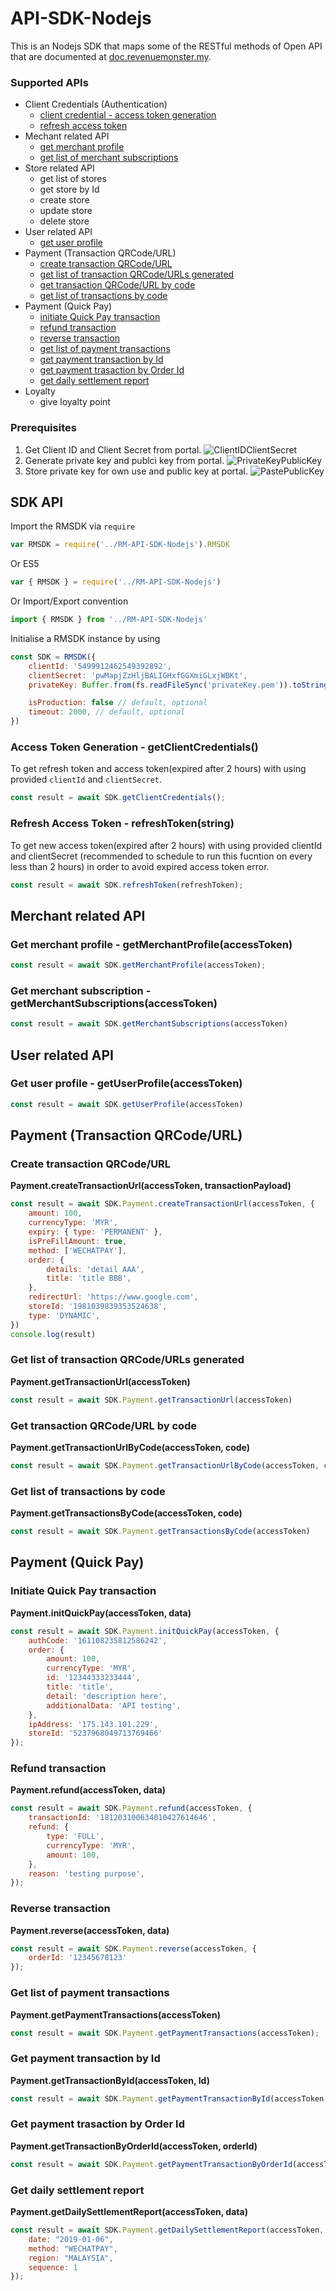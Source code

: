 # API-SDK-Nodejs
This is an Nodejs SDK that maps some of the RESTful methods of Open API that are documented at [doc.revenuemonster.my](https://doc.revenuemonster.my/).

### Supported APIs
* Client Credentials (Authentication)
  * [client credential - access token generation](https://github.com/RevenueMonster/RM-API-SDK-Nodejs#access-token-generation---getclientcredentials)
  * [refresh access token](https://github.com/RevenueMonster/RM-API-SDK-Nodejs#refresh-access-token---refreshtokenstring)
* Mechant related API
  * [get merchant profile](https://github.com/RevenueMonster/RM-API-SDK-Nodejs#get-merchant-profile---getmerchantprofileaccesstoken)
  * [get list of merchant subscriptions](https://github.com/RevenueMonster/RM-API-SDK-Nodejs#get-merchant-subscription---getmerchantsubscriptionsaccesstoken)
* Store related API
  * get list of stores
  * get store by Id
  * create store
  * update store
  * delete store
* User related API
  * [get user profile](https://github.com/RevenueMonster/RM-API-SDK-Nodejs#get-user-profile---getuserprofileaccesstoken)
* Payment (Transaction QRCode/URL)
  * [create transaction QRCode/URL](https://github.com/RevenueMonster/RM-API-SDK-Nodejs#create-transaction-qrcodeurl)
  * [get list of transaction QRCode/URLs generated](https://github.com/RevenueMonster/RM-API-SDK-Nodejs#get-list-of-transaction-qrcodeurls-generated)
  * [get transaction QRCode/URL by code](https://github.com/RevenueMonster/RM-API-SDK-Nodejs#get-transaction-qrcodeurl-by-code)
  * [get list of transactions by code](https://github.com/RevenueMonster/RM-API-SDK-Nodejs#get-list-of-transactions-by-code)
* Payment (Quick Pay)
  * [initiate Quick Pay transaction](https://github.com/RevenueMonster/RM-API-SDK-Nodejs#initiate-quick-pay-transaction)
  * [refund transaction](https://github.com/RevenueMonster/RM-API-SDK-Nodejs#refund-transaction)
  * [reverse transaction](https://github.com/RevenueMonster/RM-API-SDK-Nodejs#reverse-transaction)
  * [get list of payment transactions](https://github.com/RevenueMonster/RM-API-SDK-Nodejs#get-list-of-payment-transactions)
  * [get payment transaction by Id](https://github.com/RevenueMonster/RM-API-SDK-Nodejs#get-payment-transaction-by-id)
  * [get payment trasaction by Order Id](https://github.com/RevenueMonster/RM-API-SDK-Nodejs#get-payment-trasaction-by-order-id)
  * [get daily settlement report](https://github.com/RevenueMonster/RM-API-SDK-Nodejs#get-daily-settlement-report)
* Loyalty
  * give loyalty point

### Prerequisites
1. Get Client ID and Client Secret from portal.
![ClientIDClientSecret](https://storage.googleapis.com/rm-portal-assets/img/rm-landing/clientIDclientSecret.png)
2. Generate private key and publci key from portal. 
![PrivateKeyPublicKey](https://storage.googleapis.com/rm-portal-assets/img/rm-landing/privateKeypublicKey.PNG)
3. Store private key for own use and public key at portal.
![PastePublicKey](https://storage.googleapis.com/rm-portal-assets/img/rm-landing/pastePublicKey.png)

## SDK API

Import the RMSDK via `require`
```js
var RMSDK = require('../RM-API-SDK-Nodejs').RMSDK
```
Or ES5
```js
var { RMSDK } = require('../RM-API-SDK-Nodejs')
```
Or Import/Export convention
```js
import { RMSDK } from '../RM-API-SDK-Nodejs'
```

Initialise a RMSDK instance by using
```js
const SDK = RMSDK({
    clientId: '5499912462549392892',
    clientSecret: 'pwMapjZzHljBALIGHxfGGXmiGLxjWBKt',
    privateKey: Buffer.from(fs.readFileSync('privateKey.pem')).toString(),

    isProduction: false // default, optional
    timeout: 2000, // default, optional
})
```

### Access Token Generation - getClientCredentials()
To get refresh token and access token(expired after 2 hours) with using provided `clientId` and `clientSecret`.

```js
const result = await SDK.getClientCredentials();
```

### Refresh Access Token - refreshToken(string)
To get new access token(expired after 2 hours) with using provided clientId and clientSecret (recommended to schedule to run this fucntion on every less than 2 hours) in order to avoid expired access token error.
```js
const result = await SDK.refreshToken(refreshToken);
```

## Merchant related API

### Get merchant profile - getMerchantProfile(accessToken)
```js
const result = await SDK.getMerchantProfile(accessToken);
```
### Get merchant subscription - getMerchantSubscriptions(accessToken)
```js
const result = await SDK.getMerchantSubscriptions(accessToken)
```

## User related API
### Get user profile - getUserProfile(accessToken)
```js
const result = await SDK.getUserProfile(accessToken)
```

## Payment (Transaction QRCode/URL)
### Create transaction QRCode/URL
**Payment.createTransactionUrl(accessToken, transactionPayload)**
```js
const result = await SDK.Payment.createTransactionUrl(accessToken, {
    amount: 100,
    currencyType: 'MYR',
    expiry: { type: 'PERMANENT' },
    isPreFillAmount: true,
    method: ['WECHATPAY'],
    order: {
        details: 'detail AAA',
        title: 'title BBB',
    },
    redirectUrl: 'https://www.google.com',
    storeId: '1981039839353524638',
    type: 'DYNAMIC',
})
console.log(result)
```

### Get list of transaction QRCode/URLs generated
**Payment.getTransactionUrl(accessToken)**
```js
const result = await SDK.Payment.getTransactionUrl(accessToken)
```

### Get transaction QRCode/URL by code
**Payment.getTransactionUrlByCode(accessToken, code)**
```js
const result = await SDK.Payment.getTransactionUrlByCode(accessToken, code)
```

### Get list of transactions by code
**Payment.getTransactionsByCode(accessToken, code)**
```js
const result = await SDK.Payment.getTransactionsByCode(accessToken)
```

## Payment (Quick Pay)

### Initiate Quick Pay transaction
**Payment.initQuickPay(accessToken, data)**
```js
const result = await SDK.Payment.initQuickPay(accessToken, {
    authCode: '161108235812586242',
    order: {
        amount: 100,
        currencyType: 'MYR',
        id: '12344333233444',
        title: 'title',
        detail: 'description here',
        additionalData: 'API testing',
    },
    ipAddress: '175.143.101.229',
    storeId: '5237968049713769466'
});
```

### Refund transaction
**Payment.refund(accessToken, data)**
```js
const result = await SDK.Payment.refund(accessToken, {
    transactionId: '181203100634010427614646',
    refund: {
        type: 'FULL',
        currencyType: 'MYR',
        amount: 100,
    },
    reason: 'testing purpose',
});
```
### Reverse transaction
**Payment.reverse(accessToken, data)**
```js
const result = await SDK.Payment.reverse(accessToken, {
    orderId: '12345678123'
});
```

### Get list of payment transactions
**Payment.getPaymentTransactions(accessToken)**
```js
const result = await SDK.Payment.getPaymentTransactions(accessToken);
```

### Get payment transaction by Id
**Payment.getTransactionById(accessToken, Id)**
```js
const result = await SDK.Payment.getPaymentTransactionById(accessToken, trasnactionId);
```

### Get payment trasaction by Order Id
**Payment.getTransactionByOrderId(accessToken, orderId)**
```js
const result = await SDK.Payment.getPaymentTransactionByOrderId(accessToken, orderId);
```

### Get daily settlement report
**Payment.getDailySettlementReport(accessToken, data)**
```js
const result = await SDK.Payment.getDailySettlementReport(accessToken, {
    date: "2019-01-06",
    method: "WECHATPAY",
    region: "MALAYSIA",
    sequence: 1
});
```
